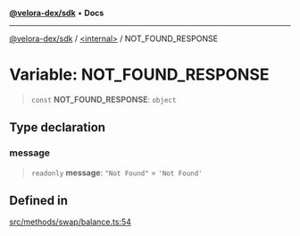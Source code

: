 [**@velora-dex/sdk**](../../README.md) • **Docs**

***

[@velora-dex/sdk](../../globals.md) / [\<internal\>](../README.md) / NOT\_FOUND\_RESPONSE

# Variable: NOT\_FOUND\_RESPONSE

> `const` **NOT\_FOUND\_RESPONSE**: `object`

## Type declaration

### message

> `readonly` **message**: `"Not Found"` = `'Not Found'`

## Defined in

[src/methods/swap/balance.ts:54](https://github.com/VeloraDEX/sdk/blob/feat/extend_delta_orders_filtering/src/methods/swap/balance.ts#L54)
